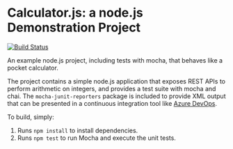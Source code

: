 Calculator.js: a node.js Demonstration Project
==============================================
[![Build Status](https://dev.azure.com/gurkanbor/calculator/_apis/build/status/yusufgurkanbor.calculator?branchName=master)](https://dev.azure.com/gurkanbor/calculator/_build/latest?definitionId=3&branchName=master)

An example node.js project, including tests with mocha, that behaves like
a pocket calculator.

The project contains a simple node.js application that exposes REST APIs
to perform arithmetic on integers, and provides a test suite with mocha
and chai.  The `mocha-junit-reporters` package is included to provide XML
output that can be presented in a continuous integration tool like
[Azure DevOps](https://azure.com/devops).

To build, simply:

1. Runs `npm install` to install dependencies.
2. Runs `npm test` to run Mocha and execute the unit tests.

